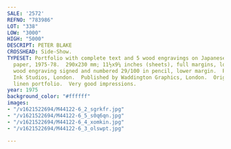 ```yaml
---
SALE: '2572'
REFNO: "783986"
LOT: "338"
LOW: "3000"
HIGH: "5000"
DESCRIPT: PETER BLAKE
CROSSHEAD: Side-Show.
TYPESET: Portfolio with complete text and 5 wood engravings on Japanese Tonosawa handmade
  paper, 1975-78.  290x230 mm; 11½x9¼ inches (sheets), full margins, loose as issued.<br><br>Each
  wood engraving signed and numbered 29/100 in pencil, lower margin.  Printed by White
  Ink Studios, London.  Published by Waddington Graphics, London.  Original beige
  linen portfolio.  Very good impressions.
year: 1975
background_color: "#ffffff"
images:
- "/v1621522694/M44122-6_2_sgrkfr.jpg"
- "/v1621522694/M44122-6_5_s0q6qn.jpg"
- "/v1621522694/M44122-6_4_xomkin.jpg"
- "/v1621522694/M44122-6_3_olswpt.jpg"

---
```

